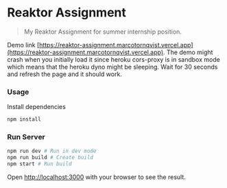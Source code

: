 # Reaktor Assignment

> My Reaktor Assignment for summer internship position.

Demo link [https://reaktor-assignment.marcotornqvist.vercel.app](https://reaktor-assignment.marcotornqvist.vercel.app). The demo might crash when you initially load it since heroku cors-proxy is in sandbox mode which means that the heroku dyno might be sleeping. Wait for 30 seconds and refresh the page and it should work.

### Usage

Install dependencies

```bash
npm install
```

### Run Server

```bash
npm run dev # Run in dev mode
npm run build # Create build
npm start # Run build
```

Open [http://localhost:3000](http://localhost:3000) with your browser to see the result.
